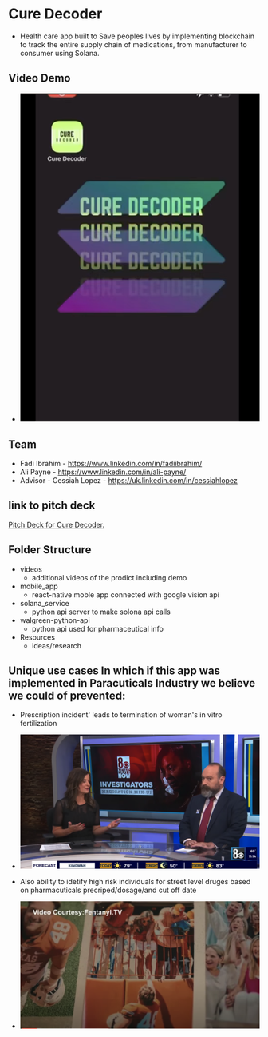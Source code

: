 # Cure Decoder 
  * Health care app built to Save peoples lives by implementing blockchain to track the entire supply chain of medications, from manufacturer to consumer using Solana.

## Video Demo 
* [![Cure Decoder- Demo](./demo.png)](https://youtu.be/N7PQhN_vgRc)

## Team
* Fadi Ibrahim - https://www.linkedin.com/in/fadiibrahim/
* Ali Payne - https://www.linkedin.com/in/ali-payne/
* Advisor - Cessiah Lopez - https://uk.linkedin.com/in/cessiahlopez 

## link to pitch deck
<a href="https://github.com/payneal/cure_decoder/blob/main/pitch_deck/Cure Decoder Pitch Deck Presentation.pdf" target="_blank">Pitch Deck for Cure Decoder.</a>

## Folder Structure
* videos 
    * additional videos of the prodict including demo
* mobile_app
    * react-native moble app connected with google vision api
* solana_service
    * python api server to make solona api calls
* walgreen-python-api
    * python api used for pharmaceutical info
* Resources
    * ideas/research 

## Unique use cases In which if this app was implemented in Paracuticals Industry we believe we could of prevented:
* Prescription incident' leads to termination of woman's in vitro fertilization
* [![Prescription Incedent 1](./pi1.png)](https://youtu.be/tVI3Kj_8PxE?si=advUSpfGKKxYQCcm)

* Also ability to idetify high risk individuals for street level druges based on pharmacuticals precriped/dosage/and cut off date
* [![Prescription Incedent 1](./pi2.png)](https://youtu.be/5KoHCf3VC9I?si=_XraIY3h0KOpL6U8)
